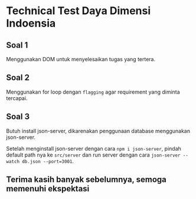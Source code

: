 # Technical Test Daya Dimensi Indoensia

## Soal 1

Menggunakan DOM untuk menyelesaikan tugas yang tertera.

## Soal 2

Menggunakan for loop dengan ```flagging``` agar requirement yang diminta tercapai.

## Soal 3

Butuh install json-server, dikarenakan penggunaan database menggunakan json-server.

Setelah menginstall json-server dengan cara ```npm i json-server```, pindah default path nya ke ```src/server``` dan run server dengan cara ```json-server --watch db.json --port=3001```.




## Terima kasih banyak sebelumnya, semoga memenuhi ekspektasi
